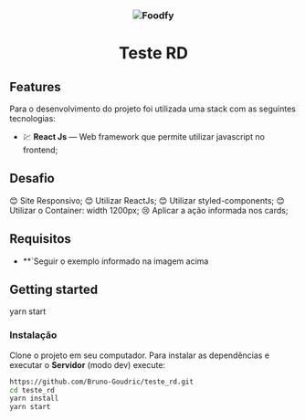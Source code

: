 <h3 align="center">
    <img alt="Foodfy" src="/public/assets/site.png"/>
</h3>

<h1 align="center"> Teste RD </h1>


## Features
Para o desenvolvimento do projeto foi utilizada uma stack com as seguintes tecnologias:

- 💹 **React Js** — Web framework que permite utilizar javascript no frontend;

## Desafio

:blush: Site Responsivo;
:blush: Utilizar ReactJs;
:blush: Utilizar styled-components;
:blush: Utilizar o Container: width 1200px;
:cry: Aplicar a ação informada nos cards;

## Requisitos

- **`Seguir o exemplo informado na imagem acima

## Getting started
yarn start

### Instalação
Clone o projeto em seu computador. Para instalar as dependências e executar o **Servidor** (modo dev) execute:
```bash
https://github.com/Bruno-Goudric/teste_rd.git 
cd teste_rd
yarn install
yarn start
```
